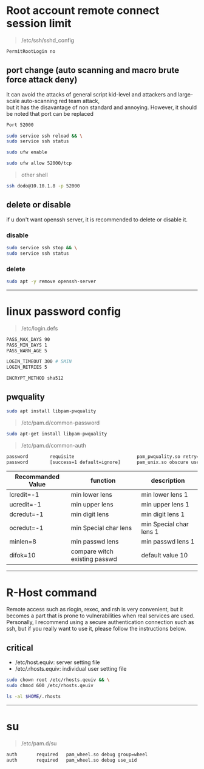 # Root account remote connect session limit

> /etc/ssh/sshd_config

``` bash
PermitRootLogin no
```
## port change (auto scanning and macro brute force attack deny)

It can avoid the attacks of general script kid-level and attackers and large-scale auto-scanning red team attack,  
but it has the disavantage of non standard and annoying. 
However, it should be noted that port can be replaced 

``` bash
Port 52000
```

``` bash
sudo service ssh reload && \
sudo service ssh status
```

``` bash
sudo ufw enable
```

``` bash
sudo ufw allow 52000/tcp
```

> other shell
``` bash
ssh dodo@10.10.1.8 -p 52000
```
## delete or disable

if u don't want openssh server, it is recommended to delete or disable it.

### disable

``` bash
sudo service ssh stop && \
sudo service ssh status
```

### delete

``` bash
sudo apt -y remove openssh-server
```

--------------------------------------------------------------------------------------------------------------------------------

# linux password config

> /etc/login.defs
``` bash
PASS_MAX_DAYS 90 
PASS_MIN_DAYS 1
PASS_WARN_AGE 5

LOGIN_TIMEOUT 300 # 5MIN
LOGIN_RETRIES 5

ENCRYPT_METHOD sha512
```

## pwquality

``` bash
sudo apt install libpam-pwquality
```

> /etc/pam.d/common-password
``` bash
sudo apt-get install libpam-pwquality
```
> /etc/pam.d/common-auth
``` bash
password        requisite                       pam_pwquality.so retry=3 minlen=8 minclass=3
password        [success=1 default=ignore]      pam_unix.so obscure use_authtok try_first_pass yescrypt remember=5 sha512
```

| Recommanded Value | function                      | description				| 
| ----------------- |-------------------------------| ------------------------- |
| lcredit=-1        | min lower lens                | min lower lens 1			|
| ucredit=-1        | min upper lens                | min upper lens 1			|
| dcredut=-1        | min digit lens                | min digit lens 1			|
| ocredut=-1        | min Special char lens         | min Special char lens 1	|
| minlen=8          | min passwd lens               | min passwd lens 1			|
| difok=10          | compare witch existing passwd | default value 10			|  

--------------------------------------------------------------------------------------------------------------------------------

# R-Host command
Remote access such as rlogin, rexec, and rsh is very convenient, but it becomes a   part that is prone to vulnerabilities when real services are used.  
Personally, I recommend using a secure authentication connection such as ssh, but if you really want to use it, please follow the instructions below.  

## critical 
* /etc/host.equiv: server setting file
* /etc/.rhosts.equiv: individual user setting file

``` bash
sudo chown root /etc/rhosts.qeuiv && \
sudo chmod 600 /etc/rhosts.qeuiv 
```

``` bash
ls -al $HOME/.rhosts
```


--------------------------------------------------------------------------------------------------------------------------------

# su 

> /etc/pam.d/su
``` bash
auth       required   pam_wheel.so debug group=wheel
auth       required   pam_wheel.so debug use_uid
```
